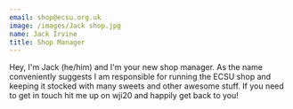 ```yaml
---
email: shop@ecsu.org.uk
image: /images/Jack shop.jpg
name: Jack Irvine
title: Shop Manager
---
```


Hey, I'm Jack (he/him) and I'm your new shop manager. As the name conveniently suggests I am responsible for running the ECSU shop
										and keeping it stocked with many sweets and other awesome stuff. If you need to get in touch hit me up on wji20 and happily get back to you!